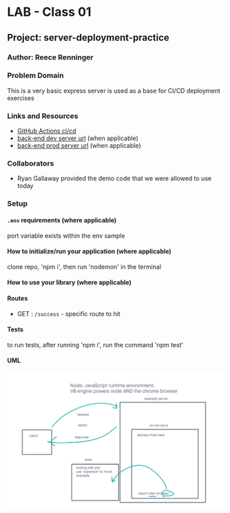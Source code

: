 # LAB - Class 01

## Project: server-deployment-practice

### Author: Reece Renninger

### Problem Domain  

This is a very basic express server is used as a base for CI/CD deployment exercises

### Links and Resources
- [GitHub Actions ci/cd](https://github.com/rkgallaway/server-deployment-practice-d51/actions)
- [back-end dev server url](http://xyz.com) (when applicable)
- [back-end prod server url](http://xyz.com) (when applicable)

### Collaborators

- Ryan Gallaway provided the demo code that we were allowed to use today

### Setup

#### `.env` requirements (where applicable)

port variable exists within the env sample


#### How to initialize/run your application (where applicable)

clone repo, 'npm i', then run 'nodemon' in the terminal

#### How to use your library (where applicable)

#### Routes
<!-- all routes should be documented -->
- GET : `/success` - specific route to hit

#### Tests

to run tests, after running 'npm i', run the command 'npm test'

#### UML

![UML image](./assets/express-server-practice.png)